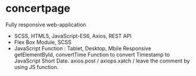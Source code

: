# concertpage
Fully responsive web-application

- SCSS, HTML5, JavaScript-ES6, Axios, REST API
- Flex Box Module, SCSS
- JavaScript Function :
  Tablet, Desktop, Mbile Responsive
  getElementById, convertTime Function to convert Timestamp to JavaScript Short Date. 
  axios.post / axiops.xatch / leave the comment by using JS function.
  
